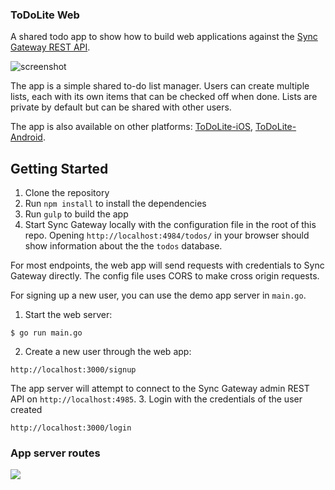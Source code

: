 ### ToDoLite Web

A shared todo app to show how to build web applications against the [Sync Gateway REST API](http://developer.couchbase.com/mobile/develop/references/sync-gateway/rest-api/index.html).

![screenshot](http://cl.ly/image/1s0r120T0h2R/Desktop.png)

The app is a simple shared to-do list manager. Users can create multiple lists, each with its own items that can be checked off when done. Lists are private by default but can be shared with other users.

The app is also available on other platforms: [ToDoLite-iOS](https://github.com/couchbaselabs/ToDoLite-iOS/), [ToDoLite-Android](https://github.com/couchbaselabs/ToDoLite-Android/).

## Getting Started

1. Clone the repository
2. Run `npm install` to install the dependencies
3. Run `gulp` to build the app
4. Start Sync Gateway locally with the configuration file in the root of this repo.
Opening `http://localhost:4984/todos/` in your browser should show information about the the `todos` database.

For most endpoints, the web app will send requests with credentials to Sync Gateway
directly. The config file uses CORS to make cross origin requests.

For signing up a new user, you can use the demo app server in `main.go`.

1. Start the web server:
  
  ```
  $ go run main.go
  ```
2. Create a new user through the web app:

  ```
  http://localhost:3000/signup
  ```
  The app server will attempt to connect to the Sync Gateway admin REST API on `http://localhost:4985`.
3. Login with the credentials of the user created

  ```
  http://localhost:3000/login
  ```
                                                                                         
### App server routes

<img src="http://cl.ly/image/1u2X2s372v0U/spec.png" />